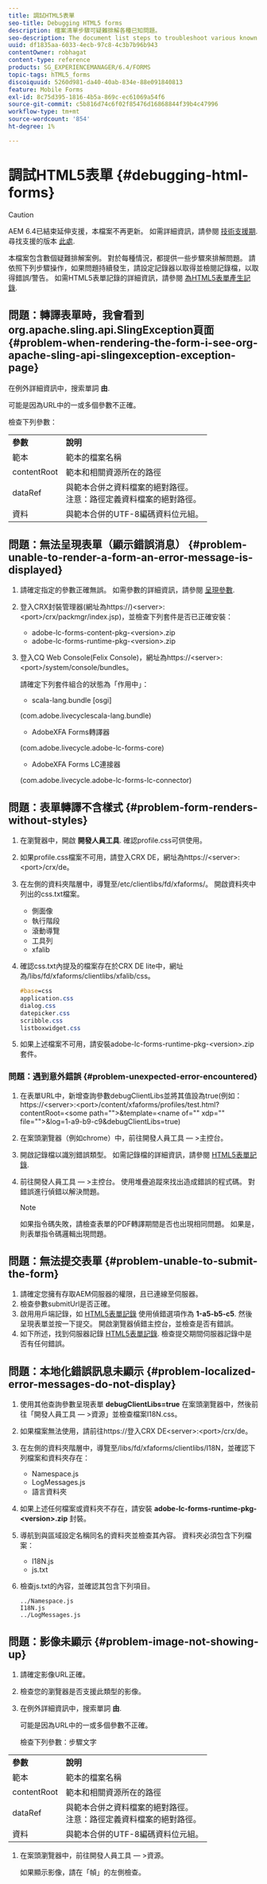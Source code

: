 ```yaml
---
title: 調試HTML5表單
seo-title: Debugging HTML5 forms
description: 檔案清單步驟可疑難排解各種已知問題。
seo-description: The document list steps to troubleshoot various known issues.
uuid: df1835aa-6033-4ecb-97c8-4c3b7b96b943
contentOwner: robhagat
content-type: reference
products: SG_EXPERIENCEMANAGER/6.4/FORMS
topic-tags: hTML5_forms
discoiquuid: 5260d981-da40-40ab-834e-88e091840813
feature: Mobile Forms
exl-id: 8c75d395-1816-4b5a-869c-ec61069a54f6
source-git-commit: c5b816d74c6f02f85476d16868844f39b4c47996
workflow-type: tm+mt
source-wordcount: '854'
ht-degree: 1%

---
```


# 調試HTML5表單 {#debugging-html-forms}

>[!CAUTION]
>
>AEM 6.4已結束延伸支援，本檔案不再更新。 如需詳細資訊，請參閱 [技術支援期](https://helpx.adobe.com//tw/support/programs/eol-matrix.html). 尋找支援的版本 [此處](https://experienceleague.adobe.com/docs/).

本檔案包含數個疑難排解案例。 對於每種情況，都提供一些步驟來排解問題。 請依照下列步驟操作，如果問題持續發生，請設定記錄器以取得並檢閱記錄檔，以取得錯誤/警告。 如需HTML5表單記錄的詳細資訊，請參閱 [為HTML5表單產生記錄](/help/forms/using/enable-logs.md).

## 問題：轉譯表單時，我會看到org.apache.sling.api.SlingException頁面 {#problem-when-rendering-the-form-i-see-org-apache-sling-api-slingexception-exception-page}

在例外詳細資訊中，搜索單詞 **由**.

可能是因為URL中的一或多個參數不正確。

檢查下列參數：

<table> 
 <tbody> 
  <tr> 
   <td><strong>參數</strong></td> 
   <td><strong>說明</strong></td> 
  </tr> 
  <tr> 
   <td>範本</td> 
   <td>範本的檔案名稱</td> 
  </tr> 
  <tr> 
   <td>contentRoot</td> 
   <td>範本和相關資源所在的路徑</td> 
  </tr> 
  <tr> 
   <td>dataRef</td> 
   <td>與範本合併之資料檔案的絕對路徑。<br /> 注意：路徑定義資料檔案的絕對路徑。</td> 
  </tr> 
  <tr> 
   <td>資料</td> 
   <td>與範本合併的UTF-8編碼資料位元組。</td> 
  </tr> 
 </tbody> 
</table>

## 問題：無法呈現表單（顯示錯誤消息） {#problem-unable-to-render-a-form-an-error-message-is-displayed}

1. 請確定指定的參數正確無誤。 如需參數的詳細資訊，請參閱 [呈現參數](#problem-when-rendering-the-form-i-see-org-apache-sling-api-slingexception-exception-page).
1. 登入CRX封裝管理器(網址為https://)&lt;server>:&lt;port>/crx/packmgr/index.jsp)，並檢查下列套件是否已正確安裝：

   * adobe-lc-forms-content-pkg-&lt;version>.zip
   * adobe-lc-forms-runtime-pkg-&lt;version>.zip

1. 登入CQ Web Console(Felix Console)，網址為https://&lt;server>:&lt;port>/system/console/bundles。

   請確定下列套件組合的狀態為「作用中」：

   * scala-lang.bundle [osgi]

   (com.adobe.livecyclescala-lang.bundle)

   * AdobeXFA Forms轉譯器

   (com.adobe.livecycle.adobe-lc-forms-core)

   * AdobeXFA Forms LC連接器

   (com.adobe.livecycle.adobe-lc-forms-lc-connector)

## 問題：表單轉譯不含樣式 {#problem-form-renders-without-styles}

1. 在瀏覽器中，開啟 **開發人員工具**. 確認profile.css可供使用。
1. 如果profile.css檔案不可用，請登入CRX DE，網址為https://&lt;server>:&lt;port>/crx/de。
1. 在左側的資料夾階層中，導覽至/etc/clientlibs/fd/xfaforms/。 開啟資料夾中列出的css.txt檔案。

   * 側面像
   * 執行階段
   * 滾動導覽
   * 工具列
   * xfalib

1. 確認css.txt內提及的檔案存在於CRX DE lite中，網址為/libs/fd/xfaforms/clientlibs/xfalib/css。

   ```css
   #base=css
   application.css
   dialog.css
   datepicker.css
   scribble.css
   listboxwidget.css
   ```

1. 如果上述檔案不可用，請安裝adobe-lc-forms-runtime-pkg-&lt;version>.zip套件。

### 問題：遇到意外錯誤 {#problem-unexpected-error-encountered}

1. 在表單URL中，新增查詢參數debugClientLibs並將其值設為true(例如：https://&lt;server>:&lt;port>/content/xfaforms/profiles/test.html?contentRoot=&lt;some path=&quot;&quot;>&amp;template=&lt;name of=&quot;&quot; xdp=&quot;&quot; file=&quot;&quot;>&amp;log=1-a9-b9-c9&amp;debugClientLibs=true)
1. 在案頭瀏覽器（例如chrome）中，前往開發人員工具 — >主控台。
1. 開啟記錄檔以識別錯誤類型。 如需記錄檔的詳細資訊，請參閱 [HTML5表單記錄](/help/forms/using/enable-logs.md).
1. 前往開發人員工具 — >主控台。 使用堆疊追蹤來找出造成錯誤的程式碼。 對錯誤進行偵錯以解決問題。

   >[!NOTE]
   >
   >如果指令碼失敗，請檢查表單的PDF轉譯期間是否也出現相同問題。 如果是，則表單指令碼邏輯出現問題。

## 問題：無法提交表單 {#problem-unable-to-submit-the-form}

1. 請確定您擁有存取AEM伺服器的權限，且已連線至伺服器。
1. 檢查參數submitUrl是否正確。
1. 啟用用戶端記錄，如 [HTML5表單記錄](/help/forms/using/enable-logs.md) 使用偵錯選項作為 **1-a5-b5-c5**. 然後呈現表單並按一下提交。 開啟瀏覽器偵錯主控台，並檢查是否有錯誤。
1. 如下所述，找到伺服器記錄 [HTML5表單記錄](/help/forms/using/enable-logs.md). 檢查提交期間伺服器記錄中是否有任何錯誤。

## 問題：本地化錯誤訊息未顯示 {#problem-localized-error-messages-do-not-display}

1. 使用其他查詢參數呈現表單 **debugClientLibs=true** 在案頭瀏覽器中，然後前往「開發人員工具 — >資源」並檢查檔案I18N.css。
1. 如果檔案無法使用，請前往https://登入CRX DE&lt;server>:&lt;port>/crx/de。
1. 在左側的資料夾階層中，導覽至/libs/fd/xfaforms/clientlibs/I18N，並確認下列檔案和資料夾存在：

   * Namespace.js
   * LogMessages.js
   * 語言資料夾

1. 如果上述任何檔案或資料夾不存在，請安裝 **adobe-lc-forms-runtime-pkg-&lt;version>.zip** 封裝。
1. 導航到與區域設定名稱同名的資料夾並檢查其內容。 資料夾必須包含下列檔案：

   * I18N.js
   * js.txt

1. 檢查js.txt的內容，並確認其包含下列項目。

   ```
   ../Namespace.js
   I18N.js
   ../LogMessages.js
   ```

## 問題：影像未顯示 {#problem-image-not-showing-up}

1. 請確定影像URL正確。
1. 檢查您的瀏覽器是否支援此類型的影像。
1. 在例外詳細資訊中，搜索單詞 **由**.

   可能是因為URL中的一或多個參數不正確。

   檢查下列參數：步驟文字

<table> 
 <tbody> 
  <tr> 
   <td><strong>參數</strong></td> 
   <td><strong>說明</strong></td> 
  </tr> 
  <tr> 
   <td>範本</td> 
   <td>範本的檔案名稱</td> 
  </tr> 
  <tr> 
   <td>contentRoot</td> 
   <td>範本和相關資源所在的路徑</td> 
  </tr> 
  <tr> 
   <td>dataRef</td> 
   <td>與範本合併之資料檔案的絕對路徑。<br /> 注意：路徑定義資料檔案的絕對路徑。</td> 
  </tr> 
  <tr> 
   <td>資料</td> 
   <td>與範本合併的UTF-8編碼資料位元組。</td> 
  </tr> 
 </tbody> 
</table>

1. 在案頭瀏覽器中，前往開發人員工具 — >資源。

   如果顯示影像，請在「幀」的左側檢查。
